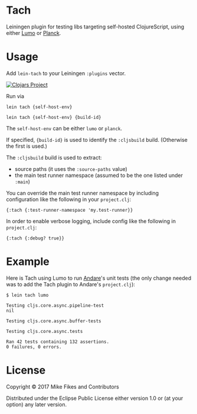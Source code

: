 # Tach

Leiningen plugin for testing libs targeting self-hosted ClojureScript, using either [Lumo](https://github.com/anmonteiro/lumo) or [Planck](http://planck-repl.org).

# Usage

Add `lein-tach` to your Leiningen `:plugins` vector.

[![Clojars Project](https://img.shields.io/clojars/v/lein-tach.svg)](https://clojars.org/lein-tach)

Run via 

```
lein tach {self-host-env}

lein tach {self-host-env} {build-id}
```

The `self-host-env` can be either `lumo` or `planck`.

If specified, `{build-id}` is used to identify the `:cljsbuild` build. (Otherwise the first is used.) 

The `:cljsbuild` build is used to extract:

- source paths (it uses the `:source-paths` value)
- the main test runner namespace (assumed to be the one listed under `:main`)

You can override the main test runner namespace by including configuration like the following in your `project.clj`:

```
{:tach {:test-runner-namespace 'my.test-runner}}
```

In order to enable verbose logging, include config like the following in `project.clj`:

```
{:tach {:debug? true}}
```

# Example

Here is Tach using Lumo to run [Andare](https://github.com/mfikes/andare)'s unit tests (the only change needed was to add the Tach plugin to Andare's `project.clj`):

```
$ lein tach lumo

Testing cljs.core.async.pipeline-test
nil

Testing cljs.core.async.buffer-tests

Testing cljs.core.async.tests

Ran 42 tests containing 132 assertions.
0 failures, 0 errors.
```

# License

Copyright © 2017 Mike Fikes and Contributors

Distributed under the Eclipse Public License either version 1.0 or (at your option) any later version.

